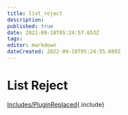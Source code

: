 ```yaml
---
title: list_reject
description: 
published: true
date: 2022-09-18T05:24:57.653Z
tags: 
editor: markdown
dateCreated: 2022-09-18T05:24:55.089Z
---
```


# List Reject
[Includes/PluginReplaced](/Includes/PluginReplaced){.include}